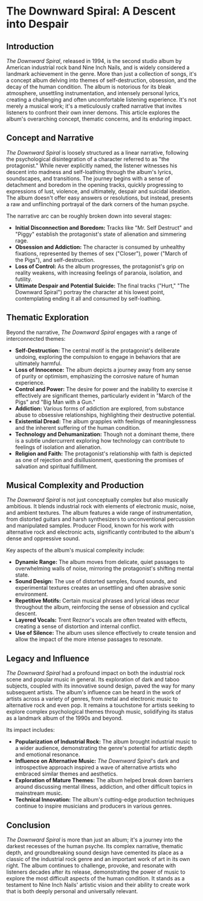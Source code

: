 # The Downward Spiral: A Descent into Despair

## Introduction

*The Downward Spiral*, released in 1994, is the second studio album by American industrial rock band Nine Inch Nails, and is widely considered a landmark achievement in the genre. More than just a collection of songs, it's a concept album delving into themes of self-destruction, obsession, and the decay of the human condition. The album is notorious for its bleak atmosphere, unsettling instrumentation, and intensely personal lyrics, creating a challenging and often uncomfortable listening experience. It's not merely a musical work; it's a meticulously crafted narrative that invites listeners to confront their own inner demons. This article explores the album's overarching concept, thematic concerns, and its enduring impact.

## Concept and Narrative

*The Downward Spiral* is loosely structured as a linear narrative, following the psychological disintegration of a character referred to as "the protagonist." While never explicitly named, the listener witnesses his descent into madness and self-loathing through the album's lyrics, soundscapes, and transitions. The journey begins with a sense of detachment and boredom in the opening tracks, quickly progressing to expressions of lust, violence, and ultimately, despair and suicidal ideation. The album doesn't offer easy answers or resolutions, but instead, presents a raw and unflinching portrayal of the dark corners of the human psyche.

The narrative arc can be roughly broken down into several stages:

*   **Initial Disconnection and Boredom:** Tracks like "Mr. Self Destruct" and "Piggy" establish the protagonist's state of alienation and simmering rage.
*   **Obsession and Addiction:** The character is consumed by unhealthy fixations, represented by themes of sex ("Closer"), power ("March of the Pigs"), and self-destruction.
*   **Loss of Control:** As the album progresses, the protagonist's grip on reality weakens, with increasing feelings of paranoia, isolation, and futility.
*   **Ultimate Despair and Potential Suicide:** The final tracks ("Hurt," "The Downward Spiral") portray the character at his lowest point, contemplating ending it all and consumed by self-loathing.

## Thematic Exploration

Beyond the narrative, *The Downward Spiral* engages with a range of interconnected themes:

*   **Self-Destruction:** The central motif is the protagonist's deliberate undoing, exploring the compulsion to engage in behaviors that are ultimately harmful.
*   **Loss of Innocence:** The album depicts a journey away from any sense of purity or optimism, emphasizing the corrosive nature of human experience.
*   **Control and Power:** The desire for power and the inability to exercise it effectively are significant themes, particularly evident in "March of the Pigs" and "Big Man with a Gun."
*   **Addiction:** Various forms of addiction are explored, from substance abuse to obsessive relationships, highlighting their destructive potential.
*   **Existential Dread:** The album grapples with feelings of meaninglessness and the inherent suffering of the human condition.
*   **Technology and Dehumanization:** Though not a dominant theme, there is a subtle undercurrent exploring how technology can contribute to feelings of isolation and alienation.
*   **Religion and Faith:** The protagonist's relationship with faith is depicted as one of rejection and disillusionment, questioning the promises of salvation and spiritual fulfillment.

## Musical Complexity and Production

*The Downward Spiral* is not just conceptually complex but also musically ambitious. It blends industrial rock with elements of electronic music, noise, and ambient textures. The album features a wide range of instrumentation, from distorted guitars and harsh synthesizers to unconventional percussion and manipulated samples. Producer Flood, known for his work with alternative rock and electronic acts, significantly contributed to the album's dense and oppressive sound.

Key aspects of the album's musical complexity include:

*   **Dynamic Range:** The album moves from delicate, quiet passages to overwhelming walls of noise, mirroring the protagonist's shifting mental state.
*   **Sound Design:** The use of distorted samples, found sounds, and experimental textures creates an unsettling and often abrasive sonic environment.
*   **Repetitive Motifs:** Certain musical phrases and lyrical ideas recur throughout the album, reinforcing the sense of obsession and cyclical descent.
*   **Layered Vocals:** Trent Reznor's vocals are often treated with effects, creating a sense of distortion and internal conflict.
*   **Use of Silence:** The album uses silence effectively to create tension and allow the impact of the more intense passages to resonate.

## Legacy and Influence

*The Downward Spiral* had a profound impact on both the industrial rock scene and popular music in general. Its exploration of dark and taboo subjects, coupled with its innovative sound design, paved the way for many subsequent artists. The album's influence can be heard in the work of artists across a variety of genres, from metal and electronic music to alternative rock and even pop. It remains a touchstone for artists seeking to explore complex psychological themes through music, solidifying its status as a landmark album of the 1990s and beyond.

Its impact includes:

*   **Popularization of Industrial Rock:** The album brought industrial music to a wider audience, demonstrating the genre's potential for artistic depth and emotional resonance.
*   **Influence on Alternative Music:** *The Downward Spiral*'s dark and introspective approach inspired a wave of alternative artists who embraced similar themes and aesthetics.
*   **Exploration of Mature Themes:** The album helped break down barriers around discussing mental illness, addiction, and other difficult topics in mainstream music.
*   **Technical Innovation:** The album's cutting-edge production techniques continue to inspire musicians and producers in various genres.

## Conclusion

*The Downward Spiral* is more than just an album; it's a journey into the darkest recesses of the human psyche. Its complex narrative, thematic depth, and groundbreaking sound design have cemented its place as a classic of the industrial rock genre and an important work of art in its own right. The album continues to challenge, provoke, and resonate with listeners decades after its release, demonstrating the power of music to explore the most difficult aspects of the human condition. It stands as a testament to Nine Inch Nails' artistic vision and their ability to create work that is both deeply personal and universally relevant.

